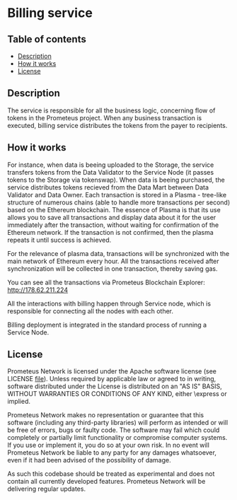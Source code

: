 # Billing service

## Table of contents

- [Description](#description)
- [How it works](#how-it-works)
- [License](#license)

## Description

The service is responsible for all the business logic, concerning flow of tokens in the Prometeus project. When any business transaction is executed, billing service distributes the tokens from the payer to recipients. 

## How it works

For instance, when data is beeing uploaded to the Storage, the service transfers tokens from the Data Validator to the Service Node (it passes tokens to the Storage via tokenswap). When data is beeing purchased, the service distributes tokens recieved from the Data Mart between Data Validator and Data Owner. Each transaction is stored in a Plasma - tree-like structure of numerous chains (able to handle more transactions per second) based on the Ethereum blockchain. The essence of Plasma is that its use allows you to save all transactions and display data about it for the user immediately after the transaction, without waiting for confirmation of the Ethereum network. If the transaction is not confirmed, then the plasma repeats it until success is achieved.

For the relevance of plasma data, transactions will be synchronized with the main network of Ethereum every hour. 
All the transactions received after synchronization will be collected in one transaction, thereby saving gas.

You can see all the transactions via Prometeus Blockchain Explorer: http://178.62.211.224

All the interactions with billing happen through Service node, which is responsible for connecting all the nodes with each other.

Billing deployment is integrated in the standard process of running a Service Node.
 
## License

Prometeus Network is licensed under the Apache software license (see LICENSE [file](https://github.com/Prometeus-Network/prometeus/blob/master/LICENSE)). Unless required by applicable law or agreed to in writing, software distributed under the License is distributed on an "AS IS" BASIS, WITHOUT WARRANTIES OR CONDITIONS OF ANY KIND, either \express or implied.

Prometeus Network makes no representation or guarantee that this software (including any third-party libraries) will perform as intended or will be free of errors, bugs or faulty code. The software may fail which could completely or partially limit functionality or compromise computer systems. If you use or implement it, you do so at your own risk. In no event will Prometeus Network be liable to any party for any damages whatsoever, even if it had been advised of the possibility of damage.

As such this codebase should be treated as experimental and does not contain all currently developed features. Prometeus Network will be delivering regular updates.
